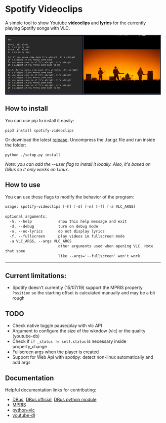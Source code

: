 # Spotify Videoclips

A simple tool to show Youtube **videoclips** and **lyrics** for the currently playing Spotify songs with VLC.

![example](screenshots/screenshot.png)

## How to install

You can use pip to install it easily:

`pip3 install spotify-videoclips`

Or download the latest [release](https://github.com/marioortizmanero/spotify-videoclips/releases). Uncompress the .tar.gz file and run inside the folder:

`python ./setup.py install`

*Note: you can add the --user flag to install it locally.*
*Also, it's based on DBus so it only works on Linux.*


## How to use

You can use these flags to modify the behavior of the program:

```
usage: spotify-videoclips [-h] [-d] [-n] [-f] [-a VLC_ARGS]

optional arguments:
  -h, --help            show this help message and exit
  -d, --debug           turn on debug mode
  -n, --no-lyrics       do not display lyrics
  -f, --fullscreen      play videos in fullscreen mode
  -a VLC_ARGS, --args VLC_ARGS
                        other arguments used when opening VLC. Note that some
                        like --args='--fullscreen' won't work.
```

---

## Current limitations:
* Spotify doesn't currently (15/07/19) support the MPRIS property `Position` so the starting offset is calculated manually and may be a bit rough


## TODO

* Check native toggle pause/play with vlc API
* Argument to configure the size of the wkndow (vlc) or the quality (youtube-db)
* Check if `if _status != self.status` is necessary inside property_change
* Fullscreen args when the player is created
* Support for Web Api with spotipy: detect non-linux automatically and add args


## Documentation

Helpful documentation links for contributing:
* [DBus](https://dbus.freedesktop.org/doc/dbus-specification.html), [DBus official](https://dbus.freedesktop.org/doc/dbus-specification.html), [DBus python module](https://dbus.freedesktop.org/doc/dbus-python/tutorial.html)
* [MPRIS](https://specifications.freedesktop.org/mpris-spec/latest/Player_Interface.html#Property:Position)
* [python-vlc](https://www.olivieraubert.net/vlc/python-ctypes/doc/)
* [youtube-dl](https://github.com/ytdl-org/youtube-dl)

